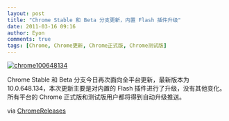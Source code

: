 ```yaml
---
layout: post
title: "Chrome Stable 和 Beta 分支更新，内置 Flash 插件升级"
date: 2011-03-16 09:16
author: Eyon
comments: true
tags: [Chrome, Chrome更新, Chrome正式版, Chrome测试版]
---
```

<a href="http://img.chromi.org/2011/03/chrome100648134.png">![](http://img.chromi.org/2011/03/chrome100648134.png "chrome100648134")</a>

Chrome Stable 和 Beta 分支今日再次面向全平台更新，最新版本为 10.0.648.134，本次更新主要是对内置的 Flash  插件进行了升级，没有其他变化。所有平台的 Chrome 正式版和测试版用户都将得到自动升级推送。

via [ChromeReleases](http://googlechromereleases.blogspot.com/2011/03/stable-and-beta-channel-updates_15.html)


